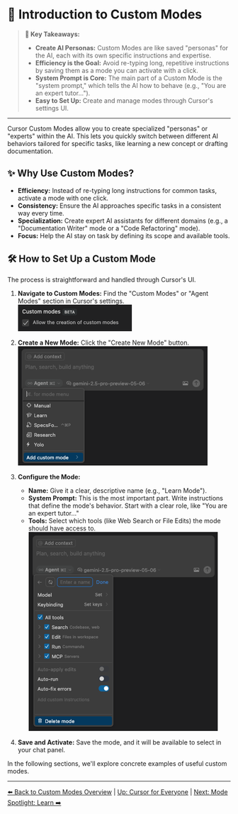 # 🚀 Introduction to Custom Modes

> **🔑 Key Takeaways:**
> 
> - **Create AI Personas:** Custom Modes are like saved "personas" for the AI, each with its own specific instructions and expertise.
> - **Efficiency is the Goal:** Avoid re-typing long, repetitive instructions by saving them as a mode you can activate with a click.
> - **System Prompt is Core:** The main part of a Custom Mode is the "system prompt," which tells the AI how to behave (e.g., "You are an expert tutor...").
> - **Easy to Set Up:** Create and manage modes through Cursor's settings UI.

---

Cursor Custom Modes allow you to create specialized "personas" or "experts" within the AI. This lets you quickly switch between different AI behaviors tailored for specific tasks, like learning a new concept or drafting documentation.

## ✨ Why Use Custom Modes?

-   **Efficiency:** Instead of re-typing long instructions for common tasks, activate a mode with one click.
-   **Consistency:** Ensure the AI approaches specific tasks in a consistent way every time.
-   **Specialization:** Create expert AI assistants for different domains (e.g., a "Documentation Writer" mode or a "Code Refactoring" mode).
-   **Focus:** Help the AI stay on task by defining its scope and available tools.

## 🛠️ How to Set Up a Custom Mode

The process is straightforward and handled through Cursor's UI.

1.  **Navigate to Custom Modes:** Find the "Custom Modes" or "Agent Modes" section in Cursor's settings.  
    ![Custom Modes Setup UI](../../assets/custom_modes_setup_ui.png)

2.  **Create a New Mode:** Click the "Create New Mode" button.  
    ![Create New Mode Button](../../assets/add_custom_mode.png)

3.  **Configure the Mode:**
    *   **Name:** Give it a clear, descriptive name (e.g., "Learn Mode").
    *   **System Prompt:** This is the most important part. Write instructions that define the mode's behavior. Start with a clear role, like "You are an expert tutor..."
    *   **Tools:** Select which tools (like Web Search or File Edits) the mode should have access to.  
    ![Configure Mode UI](../../assets/add_custom_mode_ui.png)

4.  **Save and Activate:** Save the mode, and it will be available to select in your chat panel.

In the following sections, we'll explore concrete examples of useful custom modes.

---

[⬅️ Back to Custom Modes Overview](./README.md) | [Up: Cursor for Everyone](../../README.md) | [Next: Mode Spotlight: Learn ➡️](./04b-Mode-Spotlight-Learn.md)
